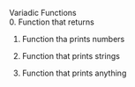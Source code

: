 Variadic Functions  
0. Function that returns  

1. Function tha prints numbers  

2. Function that prints strings  

3. Function that prints anything
